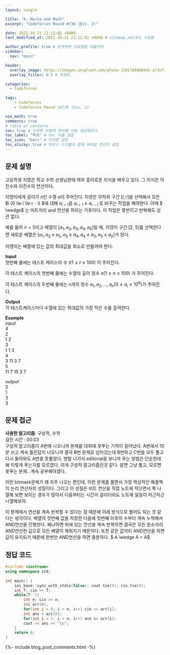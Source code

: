 ```yaml
---
layout: single

title: "A. Mocha and Math"
excerpt: "Codeforces Round #738 (Div. 2)"

date: 2021-10-31 22:12:02 +0900
last_modified_at: 2021-10-31 22:12:02 +0900 # sitemap.xml에서 사용됨

author_profile: true # 왼쪽부분 프로필을 띄울건지
sidebar:
  nav: "main"

header:
  overlay_image: https://images.unsplash.com/photo-1501785888041-af3ef285b470?ixlib=rb-1.2.1&ixid=eyJhcHBfaWQiOjEyMDd9&auto=format&fit=crop&w=1350&q=80
  overlay_filter: 0.5 # 투명도

categories: 
  - Codeforces

tags: 
    - Codeforces
    - Codeforces Round \#738 (Div. 2)

use_math: true
comments: true
# table of contents
toc: true # 오른쪽 부분에 목차를 자동 생성해준다.
toc_label: "목차" # toc 이름 설정
toc_icon: "bars" # 아이콘 설정
toc_sticky: true # 마우스 스크롤과 함께 내려갈 것인지 설정
---  
```



## 문제 설명  
고등학생 지영은 학교 수학 선생님한테 매우 흥미로운 지식을 배우고 있다. 그 지식은 이진수와 이진수의 연산이다.  

지영이에게 길이가 $n$인 수열 $a$이 주어진다. 지영은 무작위 구간 $[l, r]$을 선택해서 모든 $i (0 \le i \le r - l) $에 대해 $a_{i + 1}$을 $a_{i + 1} \wedge a_{r - i}$ 로 바꾸는 작업을 해야한다. 이때 $ \wedge$ 는 비트끼리 and 연산을 하라는 기호이다. 이 작업은 몇번이고 반복해도 상관 없다.  

예를 들어 $n = 5$이고 배열이 $[a_1, a_2, a_3, a_4, a_5]$일 때, 지영이 구간 [2, 5]를 선택한다면 새로운 배열은 $[a_1, a_2 \wedge a_5, a_3 \wedge a_4, a_4 \wedge a_3, a_5 \wedge a_2]$가 된다.  

지영이는 배열에 있는 값의 최대값을 최소로 만들어야 한다.  

__Input__  
첫번째 줄에는 테스트 케이스의 수 $t (1 \le t \le 100)$ 이 주어진다.  

각 테스트 케이스의 첫번째 줄에는 수열의 길이 정수 $n (1 \le n \le 100)$ 가 주어진다.  

각 테스트 케이스의 두번째 줄에는 $n$개의 정수 $a_1, a_2, ..., a_n (0 \le a_i \le 10^9)$가 주어진다.

__Output__  
각 테스트케이스마다 수열에 있는 최대값의 가장 작은 수를 출력한다.

__Example__  
_input_  
4  
2  
1 2  
3  
1 1 3  
4  
3 11 3 7  
5  
11 7 15 3 7  
 
_output_  
0  
1  
3  
3  

    
## 문제 접근
__사용한 알고리즘__: 구성적, 수학   
걸린 시간 : 00:03  
구성적 알고리즘이 A번에 나오니까 문제를 대회때 못푸는 기적이 일어났다. A번에서 10분 쓰고 계속 틀린답이 나오니까 결국 B번 문제로 넘어갔는데 B번하고 C번을 모두 풀고 다시 돌아와도 A번을 못풀었다. 멘탈 나가서 editorial을 보니까 푸는 방법은 단순한데 왜 이렇게 푸는지를 모르겠다. 이게 구성적 알고리즘인것 같다. 알면 그냥 풀고, 모르면 못푸는 문제.. 계속 공부해야겠다.  

이런 bitmask문제가 꽤 자주 나오는 편인데, 이런 문제를 풀면서 가장 핵심적인 해결책이 논리 연산자의 성질이다. 그리고 이 성질은 비트 연산을 직접 노트에 적으면서 쭉 나열해 보면 보이는 경우가 많아서 다음부터는 시간이 걸리더라도 노트에 일일이 차근차근 나열해보자.  

이 문제에서 연산을 계속 반복할 수 있다는 점 때문에 아래 방식으로 풀어도 되는 것 같다는 생각이다. 배열의 첫번째 값을 저장한 다음에 첫번째 이후의 수부터 계속 누적해서 AND연산을 진행한다. 왜냐하면 위에 있는 연산을 계속 반복하면 결국은 모든 원소끼리 AND연산한 값으로 모든 배열이 채워지기 때문이다. 또한 같은 값끼리 AND연산을 하면 값이 유지되기 때문에 한번만 AND연산을 하면 충분하다. $ A \wedge A = A$.


## 정답 코드  
```cpp
#include <iostream>
using namespace std;
 
int main() {
	ios_base::sync_with_stdio(false); cout.tie(0); cin.tie(0);
	int T; cin >> T;
	while(T--){
	    int n; cin >> n;
	    int arr[n];
	    for(int i = 0; i < n; i++) cin >> arr[i];
	    int ans = arr[0];
	    for(int i = 1; i < n; i++) ans &= arr[i];
	    cout << ans << "\n";
	}
	return 0;
}
```  
{%- include blog_post_comments.html -%}

